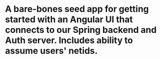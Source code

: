 # A bare-bones seed app for getting started with an Angular UI that connects to our Spring backend and Auth server.  Includes ability to assume users' netids.
